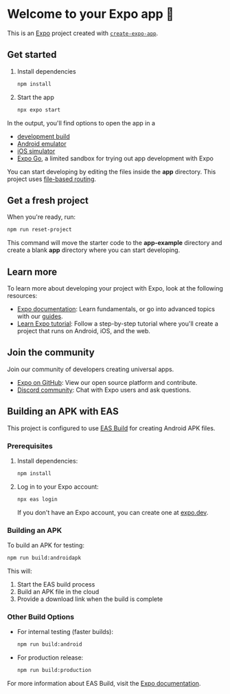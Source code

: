 # Welcome to your Expo app 👋

This is an [Expo](https://expo.dev) project created with [`create-expo-app`](https://www.npmjs.com/package/create-expo-app).

## Get started

1. Install dependencies

   ```bash
   npm install
   ```

2. Start the app

   ```bash
   npx expo start
   ```

In the output, you'll find options to open the app in a

- [development build](https://docs.expo.dev/develop/development-builds/introduction/)
- [Android emulator](https://docs.expo.dev/workflow/android-studio-emulator/)
- [iOS simulator](https://docs.expo.dev/workflow/ios-simulator/)
- [Expo Go](https://expo.dev/go), a limited sandbox for trying out app development with Expo

You can start developing by editing the files inside the **app** directory. This project uses [file-based routing](https://docs.expo.dev/router/introduction).

## Get a fresh project

When you're ready, run:

```bash
npm run reset-project
```

This command will move the starter code to the **app-example** directory and create a blank **app** directory where you can start developing.

## Learn more

To learn more about developing your project with Expo, look at the following resources:

- [Expo documentation](https://docs.expo.dev/): Learn fundamentals, or go into advanced topics with our [guides](https://docs.expo.dev/guides).
- [Learn Expo tutorial](https://docs.expo.dev/tutorial/introduction/): Follow a step-by-step tutorial where you'll create a project that runs on Android, iOS, and the web.

## Join the community

Join our community of developers creating universal apps.

- [Expo on GitHub](https://github.com/expo/expo): View our open source platform and contribute.
- [Discord community](https://chat.expo.dev): Chat with Expo users and ask questions.
## Building an APK with EAS

This project is configured to use [EAS Build](https://docs.expo.dev/build/introduction/) for creating Android APK files.

### Prerequisites

1. Install dependencies:
   ```bash
   npm install
   ```

2. Log in to your Expo account:
   ```bash
   npx eas login
   ```
   If you don't have an Expo account, you can create one at [expo.dev](https://expo.dev/signup).

### Building an APK

To build an APK for testing:

```bash
npm run build:androidapk
```

This will:
1. Start the EAS build process
2. Build an APK file in the cloud
3. Provide a download link when the build is complete

### Other Build Options

- For internal testing (faster builds):
  ```bash
  npm run build:android
  ```

- For production release:
  ```bash
  npm run build:production
  ```

For more information about EAS Build, visit the [Expo documentation](https://docs.expo.dev/build/setup/).
